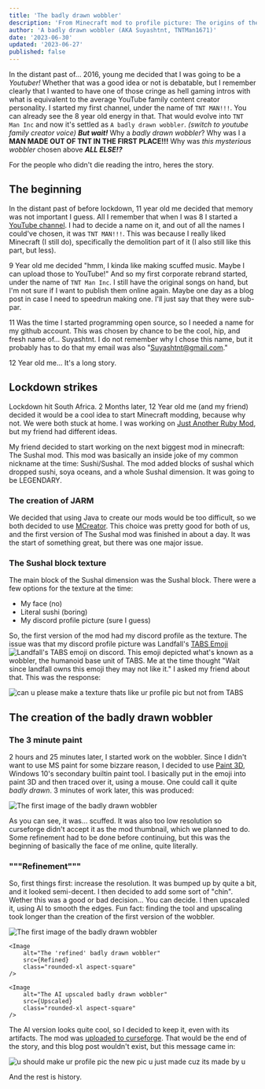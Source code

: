 ```yaml
---
title: 'The badly drawn wobbler'
description: 'From Minecraft mod to profile picture: The origins of the badly drawn wobbler and my other miscellaneous usernames.'
author: 'A badly drawn wobbler (AKA Suyashtnt, TNTMan1671)'
date: '2023-06-30'
updated: '2023-06-27'
published: false
---
```


<script>
import Image from '$lib/components/image.svelte'
import CanPlsMakeTexture from '$lib/pictures/posts/the-wobbler/CanPlsMakeTexture.png?optimize'
import FirstImage from '$lib/pictures/posts/the-wobbler/first-image.png?optimize'
import Refined from '$lib/pictures/posts/the-wobbler/refined.png?optimize'
import Upscaled from '$lib/pictures/posts/the-wobbler/upscaled.png?optimize'
import YouShouldMakeItYourPfp from '$lib/pictures/posts/the-wobbler/make-it-your-pfp.png?optimize'
</script>

In the distant past of... 2016, young me decided that I was going to be a _Youtuber!_ Whether that was a good idea or not is debatable, but I remember clearly that I wanted to have one of those cringe as hell gaming intros with what is equivalent to the average YouTube family content creator personality. I started my first channel, under the name of `TNT MAN!!!`. You can already see the 8 year old energy in that. That would evolve into `TNT Man Inc` and now it's settled as `A badly drawn wobbler`. *(switch to youtube family creator voice)* _**But wait!**_ Why a _badly drawn wobbler_? Why was I a **MAN MADE OUT OF TNT IN THE FIRST PLACE!!!** Why was _this mysterious wobbler_ chosen above **_ALL ELSE!?_**

For the people who didn't die reading the intro, heres the story.

## The beginning
In the distant past of before lockdown, 11 year old me decided that memory was not important I guess. All I remember that when I was 8 I started a [YouTube channel](https://www.youtube.com/@tabiasgeehuman). I had to decide a name on it, and out of all the names I could've chosen, it was `TNT MAN!!!`. This was because I really liked Minecraft (I still do), specifically the demolition part of it (I also still like this part, but less). 

9 Year old me decided "hmm, I kinda like making scuffed music. Maybe I can upload those to YouTube!" And so my first corporate rebrand started, under the name of `TNT Man Inc`. I still have the original songs on hand, but I'm not sure if I want to publish them online again. Maybe one day as a blog post in case I need to speedrun making one. I'll just say that they were sub-par.

11 Was the time I started programming open source, so I needed a name for my github account. This was chosen by chance to be the cool, hip, and fresh name of... Suyashtnt. I do not remember why I chose this name, but it probably has to do that my email was also "Suyashtnt@gmail.com."

12 Year old me... It's a long story.

## Lockdown strikes
Lockdown hit South Africa. 2 Months later, 12 Year old me (and my friend) decided it would be a cool idea to start Minecraft modding, because why not. We were both stuck at home. I was working on [Just Another Ruby Mod](https://www.curseforge.com/minecraft/mc-mods/just-another-ruby-mod), but my friend had different ideas.

My friend decided to start working on the next biggest mod in minecraft: The Sushal mod. This mod was basically an inside joke of my common nickname at the time: Sushi/Sushal. The mod added blocks of sushal which dropped sushi, soya oceans, and a whole Sushal dimension. It was going to be LEGENDARY.

### The creation of JARM

We decided that using Java to create our mods would be too difficult, so we both decided to use [MCreator](https://mcreator.net/). This choice was pretty good for both of us, and the first version of The Sushal mod was finished in about a day. It was the start of something great, but there was one major issue.

### The Sushal block texture
The main block of the Sushal dimension was the Sushal block. There were a few options for the texture at the time:
- My face (no)
- Literal sushi (boring)
- My discord profile picture (sure I guess)

So, the first version of the mod had my discord profile as the texture. The issue was that my discord profile picture was Landfall's [TABS Emoji](https://cdn.discordapp.com/emojis/230177740454625281.webp?quality=lossless) <Image src="https://cdn.discordapp.com/emojis/230177740454625281.webp?quality=lossless" alt="Landfall's TABS emoji on discord" class="important-h-auto important-w-[1em] align-middle inline-block" />. This emoji depicted what's known as a wobbler, the humanoid base unit of TABS. Me at the time thought "Wait since landfall owns this emoji they may not like it." I asked my friend about that. This was the response:

<Image
    alt="can u please make a texture thats like ur profile pic but not from TABS"
    src={CanPlsMakeTexture}
    class="rounded-xl"
/>

## The creation of the badly drawn wobbler

### The 3 minute paint
2 hours and 25 minutes later, I started work on the wobbler. Since I didn't want to use MS paint for some bizzare reason, I decided to use [Paint 3D](https://apps.microsoft.com/store/detail/paint-3d/9NBLGGH5FV99), Windows 10's secondary builtin paint tool. I basically put in the emoji into paint 3D and then traced over it, using a mouse. One could call it quite _badly drawn_. 3 minutes of work later, this was produced:

<Image
    alt="The first image of the badly drawn wobbler"
    src={FirstImage}
    class="rounded-xl"
/>

As you can see, it was... scuffed. It was also too low resolution so curseforge didn't accept it as the mod thumbnail, which we planned to do. Some refinement had to be done before continuing, but this was the beginning of basically the face of me online, quite literally.

### """Refinement"""

So, first things first: increase the resolution. It was bumped up by quite a bit, and it looked semi-decent. I then decided to add some sort of "chin". Wether this was a good or bad decision... You can decide. I then upscaled it, using AI to smooth the edges. Fun fact: finding the tool and upscaling took longer than the creation of the first version of the wobbler.

<div class="grid grid-rows-3 md:grid-cols-3 gap-3 md:important-h-62">
    <Image
        alt="The first image of the badly drawn wobbler"
        src={FirstImage}
        class="rounded-xl aspect-square"
    />

    <Image
        alt="The 'refined' badly drawn wobbler"
        src={Refined}
        class="rounded-xl aspect-square"
    />

    <Image
        alt="The AI upscaled badly drawn wobbler"
        src={Upscaled}
        class="rounded-xl aspect-square"
    />
</div>

The AI version looks quite cool, so I decided to keep it, even with its artifacts. The mod was [uploaded to curseforge](https://www.curseforge.com/minecraft/mc-mods/sushal). That would be the end of the story, and this blog post wouldn't exist, but this message came in:

<Image
    alt="u should make ur profile pic the new pic u just made cuz its made by u"
    src={YouShouldMakeItYourPfp}
    class="rounded-xl"
/>

And the rest is history.
